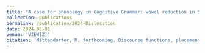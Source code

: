 ```yaml
---
title: "A case for phonology in Cognitive Grammar: vowel reduction in Standard Southern British"
collection: publications
permalink: /publication/2024-Dislocation
date: 2024-05-01
venue: 'VIEW[Z]'
citation: 'Mittendorfer, M. forthcoming. Discourse functions, placement and prosody: an FDG analysis of left and right dislocation in British English. 
---
```



